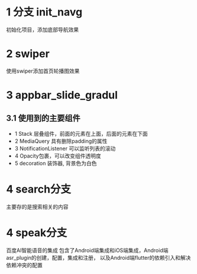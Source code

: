 # 1 分支 init_navg
初始化项目，添加底部导航效果
# 2 swiper
使用swiper添加首页轮播图效果
# 3 appbar_slide_gradul
## 3.1 使用到的主要组件
- 1 Stack 层叠组件，前面的元素在上面，后面的元素在下面
- 2 MediaQuery 具有删除padding的属性
- 3 NotificationListener 可以监听列表的滚动
- 4 Opacity包裹，可以改变组件透明度
- 5 decoration 装饰器, 背景色为白色
# 4 search分支
主要存的是搜索相关的内容
# 4 speak分支
百度AI智能语音的集成
包含了Android端集成和iOS端集成，Android端asr_plugin的创建，配置，集成和注册，
以及Android端flutter的依赖引入和解决依赖冲突的配置